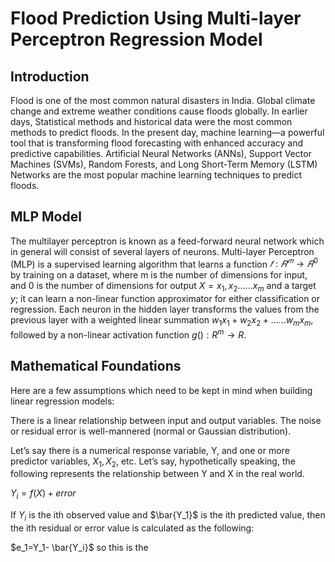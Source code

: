 # Flood Prediction Using Multi-layer Perceptron Regression Model
## Introduction
Flood is one of the most common natural disasters in India. Global climate change and extreme weather conditions cause floods globally. In earlier days, Statistical methods and historical data were the most common methods to predict floods. In the present day, machine learning—a powerful tool that is transforming flood forecasting with enhanced accuracy and predictive capabilities. Artificial Neural Networks (ANNs), Support Vector Machines (SVMs), Random Forests, and Long Short-Term Memory (LSTM) Networks are the most popular machine learning techniques to predict floods. 

## MLP Model
The multilayer perceptron is known as a feed-forward neural network which  in general will consist of several layers of neurons. Multi-layer Perceptron (MLP) is a supervised learning algorithm that learns a function  $𝑓:𝑅^𝑚 \to 𝑅^0$ by training on a dataset, where m is the number of dimensions for input, and 0 is the number of dimensions for output $X=x_1,x_2......x_m$ and a target $y$; it can learn a non-linear function approximator for either classification or regression. Each neuron in the hidden layer transforms the values from the previous layer with a weighted linear summation $w_1x_1 +w_2x_2+......w_mx_m$, followed by a non-linear activation function $g():R^m \to R$.
## Mathematical Foundations
 Here are a few assumptions which need to be kept in mind when building linear regression models:

There is a linear relationship between input and output variables.
The noise or residual error is well-mannered (normal or Gaussian distribution).

Let’s say there is a numerical response variable, Y, and one or more predictor variables, $X_1, X_2,$ etc. Let’s say, hypothetically speaking, the following represents the relationship between Y and X in the real world.
  
   $Y_i = f(X) + error$
   
If $Y_i$  is the ith observed value and $\bar{Y_1}$  is the ith predicted value, then the ith residual or error value is calculated as the following:

$e_1=Y_1- \bar{Y_i}$
so this is the 









